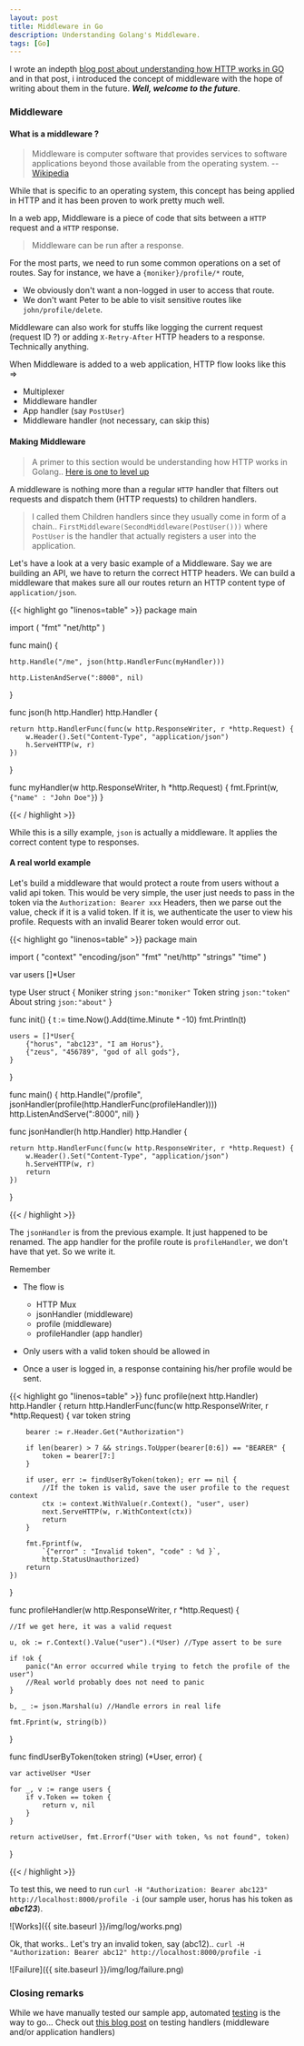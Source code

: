 ```yaml
---
layout: post
title: Middleware in Go
description: Understanding Golang's Middleware.
tags: [Go]
---
```



I wrote an indepth [blog post about understanding how HTTP works in GO][http_in_go] and in that post, i introduced the concept of
middleware with the hope of writing about them in the future. ___Well, welcome to the future___.

### Middleware

#### What is a middleware ?

> Middleware is computer software that provides services to software applications beyond those available from the operating system. -- [Wikipedia](https://en.wikipedia.org/wiki/Middleware)

While that is specific to an operating system, this concept has being applied in HTTP and it has been proven to work pretty much well.

In a web app, Middleware is a piece of code that sits between a `HTTP` request and a `HTTP` response.

> Middleware can be run after a response.

For the most parts, we need to run some common operations on a set of routes. Say for instance, we have a `{moniker}/profile/*` route,

- We obviously don't want a non-logged in user to access that route.
- We don't want Peter to be able to visit sensitive routes like `john/profile/delete`.

Middleware can also work for stuffs like logging the current request (request ID ?) or adding `X-Retry-After` HTTP headers to a response. Technically anything.

When Middleware is added to a web application, HTTP flow looks like this =>

- Multiplexer
- Middleware handler
- App handler (say `PostUser`)
- Middleware handler (not necessary, can skip this)


#### Making Middleware

> A primer to this section would be understanding how HTTP works in Golang.. [Here is one to level up][http_in_go]

A middleware is nothing more than a regular `HTTP` handler that filters out requests and dispatch them (HTTP requests) to children handlers.

>I called  them Children handlers since they usually come in form of a chain.. `FirstMiddleware(SecondMiddleware(PostUser()))` where `PostUser` is the handler that actually registers a user into the application.

Let's have a look at a very basic example of a Middleware.
Say we are building an API, we have to return the correct HTTP headers. We can build a middleware that makes sure all our routes return an HTTP content type of `application/json`.

{{< highlight go "linenos=table"  >}}
package main

import (
	"fmt"
	"net/http"
)

func main() {

	http.Handle("/me", json(http.HandlerFunc(myHandler)))

	http.ListenAndServe(":8000", nil)
}

func json(h http.Handler) http.Handler {

	return http.HandlerFunc(func(w http.ResponseWriter, r *http.Request) {
		w.Header().Set("Content-Type", "application/json")
		h.ServeHTTP(w, r)
	})
}

func myHandler(w http.ResponseWriter, h *http.Request) {
	fmt.Fprint(w, `{"name" : "John Doe"}`)
}

{{< / highlight >}}

While this is a silly example, `json` is actually a middleware. It applies the correct content type to responses.

#### A real world example

Let's build a middleware that would protect a route from users without a valid api token.
This would be very simple, the user just needs to pass in the token via the `Authorization: Bearer xxx` Headers, then we parse out the value, check if it is a valid token.
If it is, we authenticate the user to view his profile. Requests with an invalid Bearer token would error out.

{{< highlight go "linenos=table"  >}}
package main

import (
	"context"
	"encoding/json"
	"fmt"
	"net/http"
	"strings"
	"time"
)

var users []*User

type User struct {
	Moniker string `json:"moniker"`
	Token   string `json:"token"`
	About   string `json:"about"`
}

func init() {
	t := time.Now().Add(time.Minute * -10)
	fmt.Println(t)

	users = []*User{
		{"horus", "abc123", "I am Horus"},
		{"zeus", "456789", "god of all gods"},
	}
}

func main() {
	http.Handle("/profile", jsonHandler(profile(http.HandlerFunc(profileHandler))))
	http.ListenAndServe(":8000", nil)
}

func jsonHandler(h http.Handler) http.Handler {

	return http.HandlerFunc(func(w http.ResponseWriter, r *http.Request) {
		w.Header().Set("Content-Type", "application/json")
		h.ServeHTTP(w, r)
		return
	})
}

{{< / highlight >}}

The `jsonHandler` is from the previous example. It just happened to be renamed. The app handler for the profile route is `profileHandler`, we don't have that yet. So we write it.

Remember

- The flow is
  - HTTP Mux
  - jsonHandler (middleware)
  - profile (middleware)
  - profileHandler (app handler)

- Only users with a valid token should be allowed in
- Once a user is logged in, a response containing his/her profile would be sent.


{{< highlight go "linenos=table"  >}}
func profile(next http.Handler) http.Handler {
	return http.HandlerFunc(func(w http.ResponseWriter, r *http.Request) {
		var token string

		bearer := r.Header.Get("Authorization")

		if len(bearer) > 7 && strings.ToUpper(bearer[0:6]) == "BEARER" {
			token = bearer[7:]
		}

		if user, err := findUserByToken(token); err == nil {
			//If the token is valid, save the user profile to the request context
			ctx := context.WithValue(r.Context(), "user", user)
			next.ServeHTTP(w, r.WithContext(ctx))
			return
		}

		fmt.Fprintf(w,
			`{"error" : "Invalid token", "code" : %d }`,
			http.StatusUnauthorized)
		return
	})
}

func profileHandler(w http.ResponseWriter, r *http.Request) {

	//If we get here, it was a valid request

	u, ok := r.Context().Value("user").(*User) //Type assert to be sure

	if !ok {
		panic("An error occurred while trying to fetch the profile of the user")
		//Real world probably does not need to panic
	}

	b, _ := json.Marshal(u) //Handle errors in real life

	fmt.Fprint(w, string(b))
}

func findUserByToken(token string) (*User, error) {

	var activeUser *User

	for _, v := range users {
		if v.Token == token {
			return v, nil
		}
	}

	return activeUser, fmt.Errorf("User with token, %s not found", token)
}

{{< / highlight >}}

To test this, we need to run `curl -H "Authorization: Bearer abc123" http://localhost:8000/profile -i` (our sample user, horus has his token as ___abc123___).

![Works]({{ site.baseurl }}/img/log/works.png)

Ok, that works.. Let's try an invalid token, say (abc12).. `curl -H "Authorization: Bearer abc12" http://localhost:8000/profile -i `

![Failure]({{ site.baseurl }}/img/log/failure.png)


### Closing remarks

While we have manually tested our sample app, automated [testing](/tags#testing) is the way to go... Check out [this blog post](/blog/2017/04/08/testing-http-handlers-go/) on testing handlers (middleware and/or application handlers)

[http_in_go]: /blog/2017/04/03/http-in-go/


